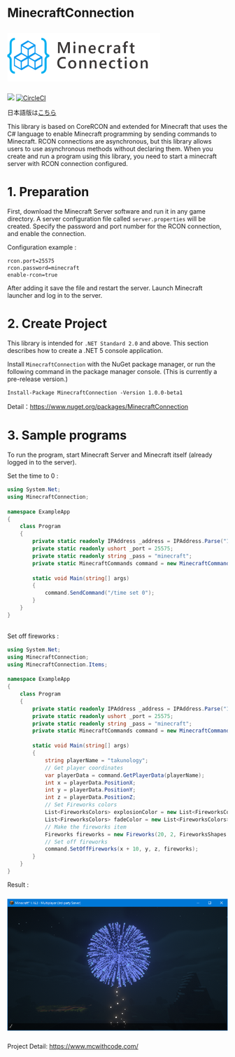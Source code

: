# MinecraftConnection
<div>
<img src="./images/logo.png" width="350" hspace="0" vspace="10">
</div>

![](https://img.shields.io/badge/Minecraft%20Version-1.15~-brightgreen)
[![CircleCI](https://circleci.com/gh/takunology/MinecraftConnection/tree/main.svg?style=shield)](https://circleci.com/gh/takunology/MinecraftConnection/tree/main)

日本語版は[こちら](https://github.com/takunology/MinecraftConnection/blob/main/README_JP.md)

This library is based on CoreRCON and extended for Minecraft that uses the C# language to enable Minecraft programming by sending commands to Minecraft. RCON connections are asynchronous, but this library allows users to use asynchronous methods without declaring them. When you create and run a program using this library, you need to start a minecraft server with RCON connection configured.

# 1. Preparation
First, download the Minecraft Server software and run it in any game directory. A server configuration file called `server.properties` will be created. Specify the password and port number for the RCON connection, and enable the connection.

Configuration example :

```
rcon.port=25575
rcon.password=minecraft
enable-rcon=true
```

After adding it save the file and restart the server.   Launch Minecraft launcher and log in to the server. </br>

# 2. Create Project
This library is intended for `.NET Standard 2.0` and above. This section describes how to create a .NET 5 console application. 

Install `MinecraftConnection` with the NuGet package manager, or run the following command in the package manager console. (This is currently a pre-release version.)

```
Install-Package MinecraftConnection -Version 1.0.0-beta1
```

Detail：https://www.nuget.org/packages/MinecraftConnection
</br>

# 3. Sample programs
To run the program, start Minecraft Server and Minecraft itself (already logged in to the server). 

Set the time to 0 :

```cs
using System.Net;
using MinecraftConnection;

namespace ExampleApp
{
    class Program
    {
        private static readonly IPAddress _address = IPAddress.Parse("127.0.0.1");
        private static readonly ushort _port = 25575;
        private static readonly string _pass = "minecraft";
        private static MinecraftCommands command = new MinecraftCommands(_address, _port, _pass);

        static void Main(string[] args)
        {
            command.SendCommand("/time set 0");
        }
    }
}
```
</br>
Set off fireworks :

```cs
using System.Net;
using MinecraftConnection;
using MinecraftConnection.Items;

namespace ExampleApp
{
    class Program
    {
        private static readonly IPAddress _address = IPAddress.Parse("127.0.0.1");
        private static readonly ushort _port = 25575;
        private static readonly string _pass = "minecraft";
        private static MinecraftCommands command = new MinecraftCommands(_address, _port, _pass);

        static void Main(string[] args)
        {
            string playerName = "takunology";
            // Get player coordinates
            var playerData = command.GetPlayerData(playerName);
            int x = playerData.PositionX;
            int y = playerData.PositionY;
            int z = playerData.PositionZ;
            // Set Fireworks colors
            List<FireworksColors> explosionColor = new List<FireworksColors>() { FireworksColors.BLUE };
            List<FireworksColors> fadeColor = new List<FireworksColors>() { FireworksColors.CYAN };
            // Make the fireworks item
            Fireworks fireworks = new Fireworks(20, 2, FireworksShapes.LargeBall, false, true, explosionColor, fadeColor);
            // Set off fireworks
            command.SetOffFireworks(x + 10, y, z, fireworks);
        }
    }
}
```

Result :

<img src="./images/fireworks_sample.png" width="550" hspace="0" vspace="10">

</br>

Project Detail: https://www.mcwithcode.com/
